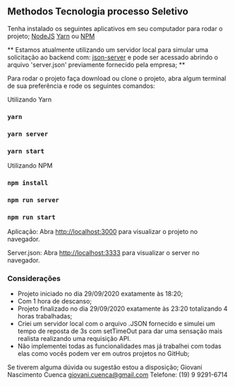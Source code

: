 ## Methodos Tecnologia processo Seletivo

Tenha instalado os seguintes aplicativos em seu computador para rodar o projeto;
[NodeJS](https://nodejs.org/en/)
[Yarn](https://classic.yarnpkg.com/lang/en/)
ou [NPM](https://docs.npmjs.com/getting-started/)

** Estamos atualmente utilizando um servidor local para simular uma solicitação ao backend com:
[json-server](https://github.com/typicode/json-server) e pode ser acessado abrindo o arquivo 'server.json' previamente fornecido pela empresa; **

Para rodar o projeto faça download ou clone o projeto, abra algum terminal de sua preferência e rode os seguintes comandos:

Utilizando Yarn
### `yarn`
### `yarn server`
### `yarn start`

Utilizando NPM
### `npm install`
### `npm run server`
### `npm run start`

Aplicação:
Abra [http://localhost:3000](http://localhost:3000) para visualizar o projeto no navegador.

Server.json:
Abra [http://localhost:3333](http://localhost:3333) para visualizar o server no navegador.

### Considerações
- Projeto iniciado no dia 29/09/2020 exatamente às 18:20;
- Com 1 hora de descanso;
- Projeto finalizado no dia 29/09/2020 exatamente às 23:20 totalizando 4 horas trabalhadas;
- Criei um servidor local com o arquivo .JSON fornecido e simulei um tempo de reposta de 3s com setTimeOut para dar uma sensação mais realista realizando uma requisição API.
- Não implementei todas as funcionalidades mas já trabalhei com todas elas como vocês podem ver em outros projetos no GitHub;


Se tiverem alguma dúvida ou sugestão estou a disposição;
Giovani Nascimento Cuenca
giovani.cuenca@gmail.com
Telefone: (19) 9 9291-6714
